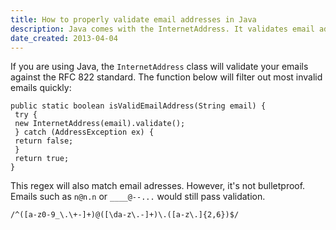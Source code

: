 ```yaml
---
title: How to properly validate email addresses in Java
description: Java comes with the InternetAddress. It validates email addresses for you, so there's no need to write your own class.
date_created: 2013-04-04
---
```


If you are using Java, the `InternetAddress` class will validate your emails against the RFC 822 standard. The function below will filter out most invalid emails quickly:

```
public static boolean isValidEmailAddress(String email) {
 try {
 new InternetAddress(email).validate();
 } catch (AddressException ex) {
 return false;
 }
 return true;
}

```

This regex will also match email adresses. However, it's not bulletproof. Emails such as `n@n.n` or `____@--...` would still pass validation.

```
/^([a-z0-9_\.\+-]+)@([\da-z\.-]+)\.([a-z\.]{2,6})$/
```

